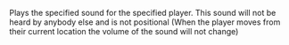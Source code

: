 Plays the specified sound for the specified player. This sound will not be heard by anybody else and is not positional (When the player moves from their current location the volume of the sound will not change)
